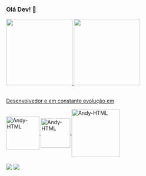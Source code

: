 ### Olá Dev! 👋
<div>
  <a href="https://github.com/Akame7Anderson">
  <img height="180px" src="https://github-readme-stats.vercel.app/api?username=Akame7Anderson&show_icons=true&theme=radical"/>
  <img height="180px" src="https://github-readme-stats.vercel.app/api/top-langs/?username=Akame7Anderson&layout=compact&theme=radical"/>
</div>

<div><br>
  <p>Desenvolvedor e em constante evolução em</p>
  <img align="center" alt="Andy-HTML" heigth="80" width="90" src="https://img.shields.io/badge/HTML5-E34F26?style=for-the-badge&logo=html5&logoColor=white" />
  <img align="center" alt="Andy-HTML" heigth="70" width="80" src="https://img.shields.io/badge/CSS3-1572B6?style=for-the-badge&logo=css3&logoColor=white" />
  <img align="center" alt="Andy-HTML" heigth="120" width="130" src="https://img.shields.io/badge/JavaScript-F7DF1E?style=for-the-badge&logo=javascript&logoColor=black" />
</div>
<br>
<div>
  <a href="http://www.instagram.com/ander_petry/" target="_blank"><img align="center" src="https://img.shields.io/badge/Instagram-E4405F?style=for-the-badge&logo=instagram&logoColor=white" target="_blank"></a>
  <a href="http://www.linkedin.com/in/anderson-petry-8114381a5/" target="_blank"><img align="center" src="https://img.shields.io/badge/LinkedIn-0077B5?style=for-the-badge&logo=linkedin&logoColor=white" target="_blank"></a>
</div>
